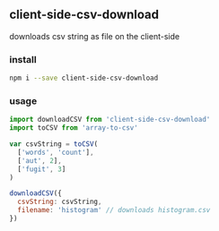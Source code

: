 ## client-side-csv-download

downloads csv string as file on the client-side

### install

```bash
npm i --save client-side-csv-download
```

### usage

```js
import downloadCSV from 'client-side-csv-download'
import toCSV from 'array-to-csv'

var csvString = toCSV(
  ['words', 'count'],
  ['aut', 2],
  ['fugit', 3]
)

downloadCSV({
  csvString: csvString,
  filename: 'histogram' // downloads histogram.csv
})
```
